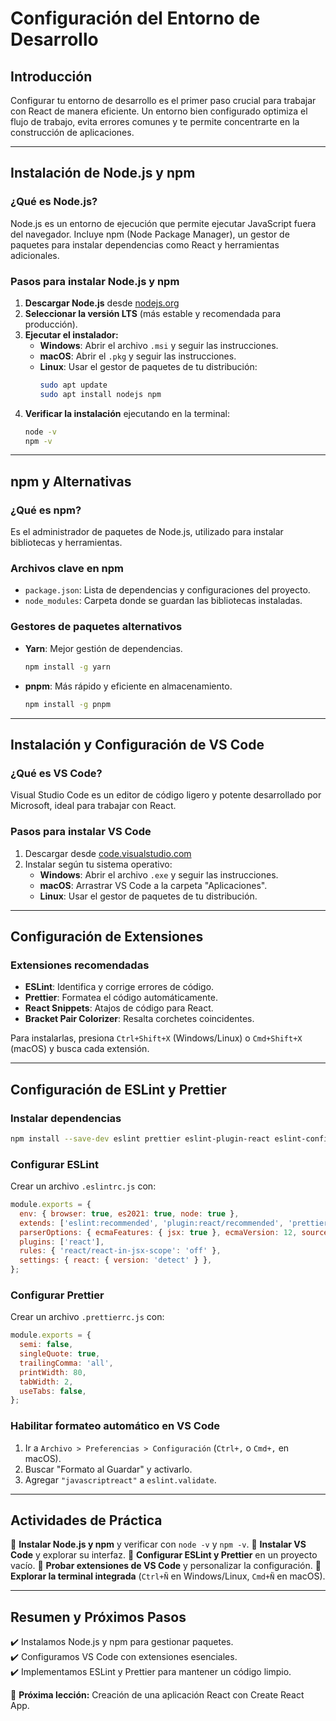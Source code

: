 # Configuración del Entorno de Desarrollo

## Introducción
Configurar tu entorno de desarrollo es el primer paso crucial para trabajar con React de manera eficiente. Un entorno bien configurado optimiza el flujo de trabajo, evita errores comunes y te permite concentrarte en la construcción de aplicaciones.

---

## Instalación de Node.js y npm

### **¿Qué es Node.js?**
Node.js es un entorno de ejecución que permite ejecutar JavaScript fuera del navegador. Incluye npm (Node Package Manager), un gestor de paquetes para instalar dependencias como React y herramientas adicionales.

### **Pasos para instalar Node.js y npm**
1. **Descargar Node.js** desde [nodejs.org](https://nodejs.org/)
2. **Seleccionar la versión LTS** (más estable y recomendada para producción).
3. **Ejecutar el instalador:**
   - **Windows**: Abrir el archivo `.msi` y seguir las instrucciones.
   - **macOS**: Abrir el `.pkg` y seguir las instrucciones.
   - **Linux**: Usar el gestor de paquetes de tu distribución:
     ```bash
     sudo apt update
     sudo apt install nodejs npm
     ```
4. **Verificar la instalación** ejecutando en la terminal:
   ```bash
   node -v
   npm -v
   ```

---

## npm y Alternativas

### **¿Qué es npm?**
Es el administrador de paquetes de Node.js, utilizado para instalar bibliotecas y herramientas.

### **Archivos clave en npm**
- `package.json`: Lista de dependencias y configuraciones del proyecto.
- `node_modules`: Carpeta donde se guardan las bibliotecas instaladas.

### **Gestores de paquetes alternativos**
- **Yarn**: Mejor gestión de dependencias.
  ```bash
  npm install -g yarn
  ```
- **pnpm**: Más rápido y eficiente en almacenamiento.
  ```bash
  npm install -g pnpm
  ```

---

## Instalación y Configuración de VS Code

### **¿Qué es VS Code?**
Visual Studio Code es un editor de código ligero y potente desarrollado por Microsoft, ideal para trabajar con React.

### **Pasos para instalar VS Code**
1. Descargar desde [code.visualstudio.com](https://code.visualstudio.com/)
2. Instalar según tu sistema operativo:
   - **Windows**: Abrir el archivo `.exe` y seguir las instrucciones.
   - **macOS**: Arrastrar VS Code a la carpeta "Aplicaciones".
   - **Linux**: Usar el gestor de paquetes de tu distribución.

---

## Configuración de Extensiones

### **Extensiones recomendadas**
- **ESLint**: Identifica y corrige errores de código.
- **Prettier**: Formatea el código automáticamente.
- **React Snippets**: Atajos de código para React.
- **Bracket Pair Colorizer**: Resalta corchetes coincidentes.

Para instalarlas, presiona `Ctrl+Shift+X` (Windows/Linux) o `Cmd+Shift+X` (macOS) y busca cada extensión.

---

## Configuración de ESLint y Prettier

### **Instalar dependencias**
```bash
npm install --save-dev eslint prettier eslint-plugin-react eslint-config-prettier
```

### **Configurar ESLint**
Crear un archivo `.eslintrc.js` con:
```js
module.exports = {
  env: { browser: true, es2021: true, node: true },
  extends: ['eslint:recommended', 'plugin:react/recommended', 'prettier'],
  parserOptions: { ecmaFeatures: { jsx: true }, ecmaVersion: 12, sourceType: 'module' },
  plugins: ['react'],
  rules: { 'react/react-in-jsx-scope': 'off' },
  settings: { react: { version: 'detect' } },
};
```

### **Configurar Prettier**
Crear un archivo `.prettierrc.js` con:
```js
module.exports = {
  semi: false,
  singleQuote: true,
  trailingComma: 'all',
  printWidth: 80,
  tabWidth: 2,
  useTabs: false,
};
```

### **Habilitar formateo automático en VS Code**
1. Ir a `Archivo > Preferencias > Configuración` (`Ctrl+,` o `Cmd+,` en macOS).
2. Buscar "Formato al Guardar" y activarlo.
3. Agregar `"javascriptreact"` a `eslint.validate`.

---

## **Actividades de Práctica**

📌 **Instalar Node.js y npm** y verificar con `node -v` y `npm -v`.
📌 **Instalar VS Code** y explorar su interfaz.
📌 **Configurar ESLint y Prettier** en un proyecto vacío.
📌 **Probar extensiones de VS Code** y personalizar la configuración.
📌 **Explorar la terminal integrada** (`Ctrl+Ñ` en Windows/Linux, `Cmd+Ñ` en macOS).

---

## **Resumen y Próximos Pasos**

✔️ Instalamos Node.js y npm para gestionar paquetes.  
✔️ Configuramos VS Code con extensiones esenciales.  
✔️ Implementamos ESLint y Prettier para mantener un código limpio.  

🚀 **Próxima lección:** Creación de una aplicación React con Create React App.

